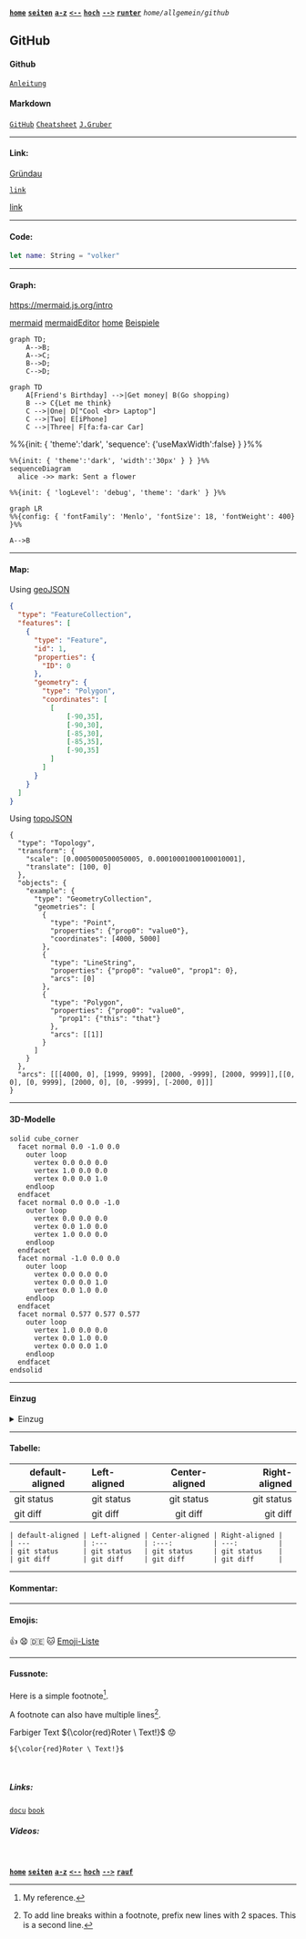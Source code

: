 <!-- Navigation top -->
[__`home`__][home] [__`seiten`__][seiten] [__`a-z`__][content] [__`<--`__][left] [__`hoch`__][up] [__`-->`__][right] [__`runter`__][bottom] _`home/allgemein/github`_

<!-- Navigation links -->
[home]:    ./home
[seiten]:  ./home-pages
[content]: ./home-az
[left]:    ./wiki-literature
[up]:      ./home-wiki
[right]:   ./wiki-xxx
[top]:     #
[bottom]:  #links

<!-- CONTENT START ############################################## -->
## GitHub

#### Github
[`Anleitung`](https://docs.github.com/de/get-started "get started") 

#### Markdown
[`GitHub`](https://docs.github.com/de/get-started/writing-on-github "writing on github") 
[`Cheatsheet`](https://github.com/adam-p/markdown-here/wiki/Markdown-Cheatsheet) 
[`J.Gruber`](https://daringfireball.net/projects/markdown)

[]() []() []() 



---
#### Link:   
[Gründau](https://www.google.de/maps/@50.2035717,9.1065082,14z?entry=ttu)

[`link`]()

[link][1]

[1]: http://slashdot.org

---
#### Code:
```swift
let name: String = "volker"

```

---
#### Graph:
https://mermaid.js.org/intro

[mermaid](https://docs.github.com/en/repositories/working-with-files/using-files/working-with-non-code-files#displaying-mermaid-files-on-github) [mermaidEditor](https://mermaid.live/edit#pako:eNpVjstqw0AMRX9FaNVC_ANeFBq7zSbQQrPzZCFsOTMk80CWCcH2v3ccb1qtxD3nCk3Yxo6xxP4W760lUTjVJkCe96ay4gb1NJyhKN7mAyv4GPgxw_7lEGGwMSUXLq-bv18lqKbjqjGodeG6bKh69r8Cz1A3R0oa0_kvOd3jDB-N-7b5_H9ihXPrs-mp7KloSaAieSq4Q8_iyXX5_WlNDKplzwbLvHYkV4MmLNmjUePPI7RYqoy8wzF1pFw7ugj5LVx-AfLqVWg) [home](https://mermaid.js.org) [Beispiele](https://gist.github.com/ChristopherA/bffddfdf7b1502215e44cec9fb766dfd)
```mermaid
graph TD;
    A-->B;
    A-->C;
    B-->D;
    C-->D;
```

```mermaid
graph TD
    A[Friend's Birthday] -->|Get money| B(Go shopping)
    B --> C{Let me think}
    C -->|One| D["Cool <br> Laptop"]
    C -->|Two| E[iPhone]
    C -->|Three| F[fa:fa-car Car]
```

%%{init: { 'theme':'dark', 'sequence': {'useMaxWidth':false} } }%%

```mermaid 
%%{init: { 'theme':'dark', 'width':'30px' } } }%%
sequenceDiagram 
  alice ->> mark: Sent a flower
```

```mermaid
%%{init: { 'logLevel': 'debug', 'theme': 'dark' } }%%

graph LR
%%{config: { 'fontFamily': 'Menlo', 'fontSize': 18, 'fontWeight': 400} }%%

A-->B
```

--- 
#### Map:

Using [geoJSON](https://docs.github.com/en/get-started/writing-on-github/working-with-advanced-formatting/creating-diagrams#creating-geojson-and-topojson-maps)

```geojson
{
  "type": "FeatureCollection",
  "features": [
    {
      "type": "Feature",
      "id": 1,
      "properties": {
        "ID": 0
      },
      "geometry": {
        "type": "Polygon",
        "coordinates": [
          [
              [-90,35],
              [-90,30],
              [-85,30],
              [-85,35],
              [-90,35]
          ]
        ]
      }
    }
  ]
}
```

Using [topoJSON](https://docs.github.com/en/get-started/writing-on-github/working-with-advanced-formatting/creating-diagrams#creating-geojson-and-topojson-maps)
```topojson
{
  "type": "Topology",
  "transform": {
    "scale": [0.0005000500050005, 0.00010001000100010001],
    "translate": [100, 0]
  },
  "objects": {
    "example": {
      "type": "GeometryCollection",
      "geometries": [
        {
          "type": "Point",
          "properties": {"prop0": "value0"},
          "coordinates": [4000, 5000]
        },
        {
          "type": "LineString",
          "properties": {"prop0": "value0", "prop1": 0},
          "arcs": [0]
        },
        {
          "type": "Polygon",
          "properties": {"prop0": "value0",
            "prop1": {"this": "that"}
          },
          "arcs": [[1]]
        }
      ]
    }
  },
  "arcs": [[[4000, 0], [1999, 9999], [2000, -9999], [2000, 9999]],[[0, 0], [0, 9999], [2000, 0], [0, -9999], [-2000, 0]]]
}
```

---
#### 3D-Modelle

```stl
solid cube_corner
  facet normal 0.0 -1.0 0.0
    outer loop
      vertex 0.0 0.0 0.0
      vertex 1.0 0.0 0.0
      vertex 0.0 0.0 1.0
    endloop
  endfacet
  facet normal 0.0 0.0 -1.0
    outer loop
      vertex 0.0 0.0 0.0
      vertex 0.0 1.0 0.0
      vertex 1.0 0.0 0.0
    endloop
  endfacet
  facet normal -1.0 0.0 0.0
    outer loop
      vertex 0.0 0.0 0.0
      vertex 0.0 0.0 1.0
      vertex 0.0 1.0 0.0
    endloop
  endfacet
  facet normal 0.577 0.577 0.577
    outer loop
      vertex 1.0 0.0 0.0
      vertex 0.0 1.0 0.0
      vertex 0.0 0.0 1.0
    endloop
  endfacet
endsolid
```

---
#### Einzug
<details>
<summary>Einzug</summary>

Text der eingezogen ist.
    
<details>
<summary>Einzug 2a</summary>

Zweiter Text der eingezogen ist.
</details>
    
<details>
<summary>Einzug 2b</summary>

Zweiter Text der eingezogen ist.
</details>

... und weiter im Text.
</details>

---
#### Tabelle:
| default-aligned | Left-aligned | Center-aligned | Right-aligned | 
| ---             | :---         | :---:          | ---:          | 
| git status      | git status   | git status     | git status    | 
| git diff        | git diff     | git diff       | git diff      |

```
| default-aligned | Left-aligned | Center-aligned | Right-aligned | 
| ---             | :---         | :---:          | ---:          | 
| git status      | git status   | git status     | git status    | 
| git diff        | git diff     | git diff       | git diff      |
```
---
#### Kommentar:
<!-- Unsichtbater Kommentar -->

---
#### Emojis:

:+1: 😧 🇩🇪 🐱 [Emoji-Liste](https://github.com/ikatyang/emoji-cheat-sheet/blob/master/README.md)

---
#### Fussnote:

Here is a simple footnote[^1].

A footnote can also have multiple lines[^2].

[^1]: My reference.
[^2]: To add line breaks within a footnote, prefix new lines with 2 spaces.
  This is a second line.

Farbiger Text
${\color{red}Roter \ Text!}$ 😟
```
${\color{red}Roter \ Text!}$
```

<!-- CONTENT END ############################################## -->

<!-- [__`rauf`__][top] [__`runter`__][bottom] -->

<!-- Links --><br>
##### Links:   
[`docu`]( ## "Apple Dokumentation")
[`book`]( ## "Swift.org Buch")
[]() []()

##### Videos:
[]() []()

<!-- Navigation bottom --><br>
[__`home`__][home] [__`seiten`__][seiten] [__`a-z`__][content] [__`<--`__][left] [__`hoch`__][up] [__`-->`__][right] [__`rauf`__][top]